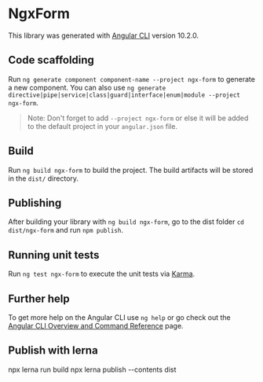# NgxForm

This library was generated with [Angular CLI](https://github.com/angular/angular-cli) version 10.2.0.

## Code scaffolding

Run `ng generate component component-name --project ngx-form` to generate a new component. You can also use `ng generate directive|pipe|service|class|guard|interface|enum|module --project ngx-form`.
> Note: Don't forget to add `--project ngx-form` or else it will be added to the default project in your `angular.json` file. 

## Build

Run `ng build ngx-form` to build the project. The build artifacts will be stored in the `dist/` directory.

## Publishing

After building your library with `ng build ngx-form`, go to the dist folder `cd dist/ngx-form` and run `npm publish`.

## Running unit tests

Run `ng test ngx-form` to execute the unit tests via [Karma](https://karma-runner.github.io).

## Further help

To get more help on the Angular CLI use `ng help` or go check out the [Angular CLI Overview and Command Reference](https://angular.io/cli) page.

## Publish with lerna

npx lerna run build
npx lerna publish --contents dist
